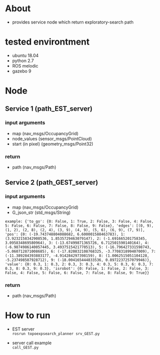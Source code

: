 
# About
- provides service node which return exploratory-search path 

# tested environtment
- ubuntu 18.04
- python 2.7
- ROS melodic
- gazebo 9

# Node
## Service 1 (path_EST_server)
### input arguments
- map (nav_msgs/OccupancyGrid)
- node_values (sensor_msgs/PointCloud)
- start (in pixel) (geometry_msgs/Point32)

### return
- path (nav_msgs/Path)

## Service 2 (path_GEST_server)
### input arguments
- map (nav_msgs/OccupancyGrid)
- G_json_str (std_msgs/String)
```
example: {'to_go': {0: False, 1: True, 2: False, 3: False, 4: False, 5: False, 6: False, 7: False, 8: False, 9: False}, 'edges': [(0, 9), (1, 2), (2, 8), (2, 4), (3, 9), (4, 9), (5, 6), (6, 9), (7, 9)], 'pos': {0: (-19.743748804088682, 6.600001588463783), 1: (3.9232158342908536, 1.8535729463079147), 2: (-1.691665201758345, 3.095834869580964), 3: (-13.67499871365726, 6.712501590140164), 4: (-6.9874986140057445, 3.4937515421770513), 5: (-16.796427331598743, -5.060712871008685), 6: (-17.820832108768325, -3.770831899407009), 7: (-11.389284393883177, -4.914284297398159), 8: (1.0062515051104128, -5.237498587928712), 9: (-18.004165444833536, 0.8972237257079946)}, 'value': {0: 0.3, 1: 0.3, 2: 0.3, 3: 0.3, 4: 0.3, 5: 0.3, 6: 0.3, 7: 0.3, 8: 0.3, 9: 0.3}, 'isrobot': {0: False, 1: False, 2: False, 3: False, 4: False, 5: False, 6: False, 7: False, 8: False, 9: True}}
```

### return
- path (nav_msgs/Path)

# How to run
- EST server \
``` rosrun topoexpsearch_planner srv_GEST.py ```

- server call example \
``` call_GEST.py ```
